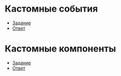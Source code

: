 # Кастомные события
- [Задание](https://kodaktor.ru/evnt_002)
- [Ответ]()
# Кастомные компоненты
- [Задание](https://kodaktor.ru/evnt_003)
- [Ответ]()
